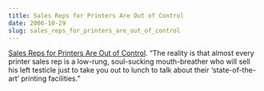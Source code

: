 ```yaml
---
title: Sales Reps for Printers Are Out of Control
date: 2006-10-29
slug: sales_reps_for_printers_are_out_of_control
---
```

<p><a href="http://www.graphicpush.com/sales-reps-for-printers-are-out-of-control">Sales Reps for Printers Are Out of Control</a>. &#8220;The reality is that almost every printer sales rep is a low-rung, soul-sucking mouth-breather who will sell his left testicle just to take you out to lunch to talk about their &#8216;state-of-the-art&#8217; printing facilities.&#8221;</p>